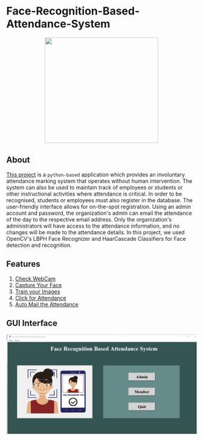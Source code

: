 # Face-Recognition-Based-Attendance-System
<p align="center">
 <img src="https://www.acuant.com/wp-content/uploads/2017/02/iStock-641013458-e1488324610323.jpg" border="0" width="300" height="280" /></p>
<p align="center">
  
## About

[This project](https://github.com/Dikshabisht7/Face-Recognition-Based-Attendance-System/blob/be3bf935c37a2e9c7fc716320e570e709f750c8a/FRAS_Project.ipynb) is a `python-based` application which provides an involuntary attendance marking system that operates without human intervention. The system can also be used to maintain track of employees or students or other instructional activities where attendance is critical. In order to be recognised, students or employees must also register in the database. The user-friendly interface allows for on-the-spot registration. Using an admin account and password, the organization's admin can email the attendance of the day to the respective email address. Only the organization's administrators will have access to the attendance information, and no changes will be made to the attendance details. In this project, we used OpenCV's LBPH Face Recognizer and HaarCascade Classifiers for Face detection and recognition.

## Features

1. [Check WebCam](https://github.com/Dikshabisht7/Face-Recognition-Based-Attendance-System/blob/cc99a86b7cc075ed9003fa265618a62ebd26ded7/Check_Webcam.ipynb)
2. [Capture Your Face](https://github.com/Dikshabisht7/Face-Recognition-Based-Attendance-System/blob/615f458775d8f8479f6ea341b48c283e112398b4/Capture_Face.ipynb)  
3. [Train your Images](https://github.com/Dikshabisht7/Face-Recognition-Based-Attendance-System/blob/3a0a6b33e614ae5c7c7f516ea0abae82f3ab4f2e/Train_Images.ipynb)  
4. [Click for Attendance](https://github.com/Dikshabisht7/Face-Recognition-Based-Attendance-System/blob/596bbf89fc287e043b58b515c27b99fe6773f04a/Face_Recognition.ipynb)  
5. [Auto Mail the Attendance](https://github.com/Dikshabisht7/Face-Recognition-Based-Attendance-System/blob/7297838af7b79c1e0b6176920dcf44afadc07ae6/Automail_Attendance.ipynb)  
## GUI Interface
 
![Main Window](https://github.com/Dikshabisht7/Face-Recognition-Based-Attendance-System/blob/872e89d59cd1954c5c887e0b46c5328c4a381b5a/GUI%20Interface/Main%20Window.png)
